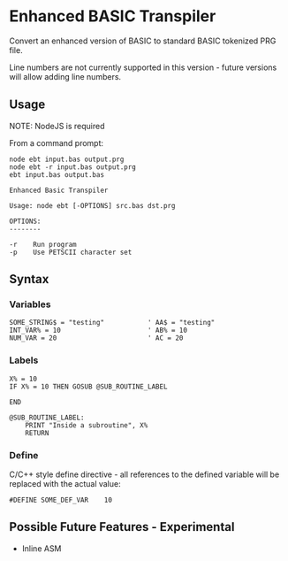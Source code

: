 # Enhanced BASIC Transpiler
 Convert an enhanced version of BASIC to standard BASIC tokenized PRG file.
 
 Line numbers are not currently supported in this version - future versions will allow adding line numbers.

## Usage
NOTE: NodeJS is required

From a command prompt:
```
node ebt input.bas output.prg
node ebt -r input.bas output.prg
ebt input.bas output.bas
```

```
Enhanced Basic Transpiler

Usage: node ebt [-OPTIONS] src.bas dst.prg

OPTIONS:
--------

-r    Run program
-p    Use PETSCII character set

```
 
## Syntax

### Variables
```
SOME_STRING$ = "testing"           ' AA$ = "testing"
INT_VAR% = 10                      ' AB% = 10
NUM_VAR = 20                       ' AC = 20
```


### Labels

```
X% = 10
IF X% = 10 THEN GOSUB @SUB_ROUTINE_LABEL

END

@SUB_ROUTINE_LABEL:
    PRINT "Inside a subroutine", X%
    RETURN
```

### Define

C/C++ style define directive - all references to the defined variable will be replaced with the actual value:

```
#DEFINE SOME_DEF_VAR    10
```


## Possible Future Features - Experimental

* Inline ASM 

